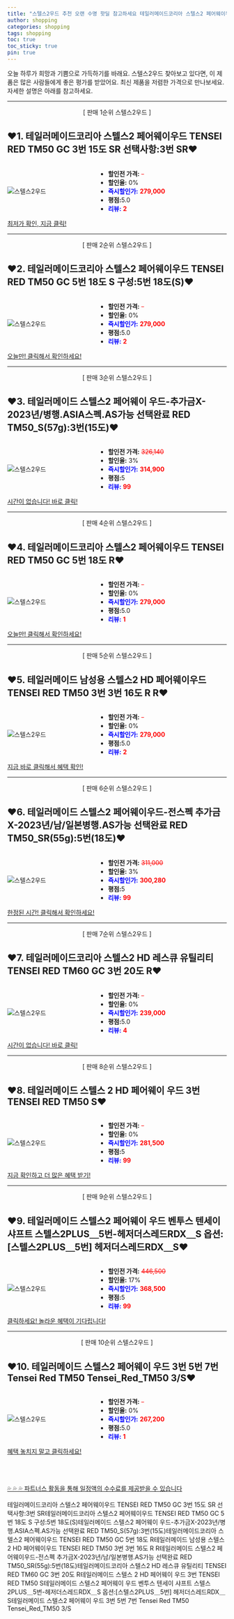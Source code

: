 ```yaml
---
title: "스텔스2우드 추천 오랜 수명 핫딜 참고하세요 테일러메이드코리아 스텔스2 페어웨이우드 TENSEI RED"
author: shopping
categories: shopping
tags: shopping
toc: true
toc_sticky: true
pin: true
---
```

오늘 하루가 희망과 기쁨으로 가득하기를 바래요. 스텔스2우드 찾아보고 있다면, 이 제품은 많은 사람들에게 좋은 평가를 받았어요. 최신 제품을 저렴한 가격으로 만나보세요. 자세한 설명은 아래를 참고하세요.

---
<p class="toplist" style="margin: 0 auto; display: block; width: fit-content;">[ 판매 1순위 스텔스2우드 ]</p>

<h2><strong>❤️1. 테일러메이드코리아 스텔스2 페어웨이우드 TENSEI RED TM50 GC 3번 15도 SR 선택사항:3번 SR❤️</strong></h2>

<div style="display: flex; align-items: center;">
    <div style="flex: 0.4;">
        <img src="https://thumbnail10.coupangcdn.com/thumbnails/remote/230x230ex/image/vendor_inventory/78f3/196ace947ad580b77f225aa80aa77cb0e5b42de01c0e4148564a1c5c8c15.jpg" alt="스텔스2우드" style="max-width: 100%;">
    </div>
    <div style="flex: 0.6; margin-left: 10px;">
        <ul>
            <li><strong>할인전 가격:</strong> <del style="color: red;">-</del></li>
            <li><strong>할인율:</strong> 0%</li>
            <li><span style='color:blue'><strong>즉시할인가:</strong></span> <span style='color:red'><strong>279,000</strong></span></li>
            <li><strong>평점:</strong>5.0</li>
            <li><span style='color:blue'><strong>리뷰:</strong></span> <span style='color:red'><strong>2</strong></span></li>
        </ul>
    </div>
</div>
<div class="center">
    <a href="https://selin100587001.github.io?lptag=AF9450613&subid=githubio&pageKey=7298347961&traceid=V0-153&itemId=18669810230&vendorItemId=85804200413" class="myButton">
        최저가 확인, 지금 클릭!
    </a>
</div>


---
<p class="toplist" style="margin: 0 auto; display: block; width: fit-content;">[ 판매 2순위 스텔스2우드 ]</p>

<h2><strong>❤️2. 테일러메이드코리아 스텔스2 페어웨이우드 TENSEI RED TM50 GC 5번 18도 S 구성:5번 18도(S)❤️</strong></h2>

<div style="display: flex; align-items: center;">
    <div style="flex: 0.4;">
        <img src="https://thumbnail10.coupangcdn.com/thumbnails/remote/230x230ex/image/vendor_inventory/78f3/196ace947ad580b77f225aa80aa77cb0e5b42de01c0e4148564a1c5c8c15.jpg" alt="스텔스2우드" style="max-width: 100%;">
    </div>
    <div style="flex: 0.6; margin-left: 10px;">
        <ul>
            <li><strong>할인전 가격:</strong> <del style="color: red;">-</del></li>
            <li><strong>할인율:</strong> 0%</li>
            <li><span style='color:blue'><strong>즉시할인가:</strong></span> <span style='color:red'><strong>279,000</strong></span></li>
            <li><strong>평점:</strong>5.0</li>
            <li><span style='color:blue'><strong>리뷰:</strong></span> <span style='color:red'><strong>2</strong></span></li>
        </ul>
    </div>
</div>
<div class="center">
    <a href="https://selin100587001.github.io?lptag=AF9450613&subid=githubio&pageKey=7298347961&traceid=V0-153&itemId=18669810239&vendorItemId=85804200388" class="myButton">
        오늘만! 클릭해서 확인하세요!
    </a>
</div>


---
<p class="toplist" style="margin: 0 auto; display: block; width: fit-content;">[ 판매 3순위 스텔스2우드 ]</p>

<h2><strong>❤️3. 테일러메이드 스텔스2 페어웨이 우드-추가금X-2023년/병행.ASIA스펙.AS가능 선택완료 RED TM50_S(57g):3번(15도)❤️</strong></h2>

<div style="display: flex; align-items: center;">
    <div style="flex: 0.4;">
        <img src="https://thumbnail10.coupangcdn.com/thumbnails/remote/230x230ex/image/vendor_inventory/1170/d06bd7414fc23a8687f03ccbbc56ba8981da5777eb92104eb055f1a90f30.jpg" alt="스텔스2우드" style="max-width: 100%;">
    </div>
    <div style="flex: 0.6; margin-left: 10px;">
        <ul>
            <li><strong>할인전 가격:</strong> <del style="color: red;">326,140</del></li>
            <li><strong>할인율:</strong> 3%</li>
            <li><span style='color:blue'><strong>즉시할인가:</strong></span> <span style='color:red'><strong>314,900</strong></span></li>
            <li><strong>평점:</strong>5</li>
            <li><span style='color:blue'><strong>리뷰:</strong></span> <span style='color:red'><strong>99</strong></span></li>
        </ul>
    </div>
</div>
<div class="center">
    <a href="https://selin100587001.github.io?lptag=AF9450613&subid=githubio&pageKey=8196738314&traceid=V0-153&itemId=23476762680&vendorItemId=90515884918" class="myButton">
        시간이 없습니다! 바로 클릭!
    </a>
</div>


---
<p class="toplist" style="margin: 0 auto; display: block; width: fit-content;">[ 판매 4순위 스텔스2우드 ]</p>

<h2><strong>❤️4. 테일러메이드코리아 스텔스2 페어웨이우드 TENSEI RED TM50 GC 5번 18도 R❤️</strong></h2>

<div style="display: flex; align-items: center;">
    <div style="flex: 0.4;">
        <img src="https://thumbnail10.coupangcdn.com/thumbnails/remote/230x230ex/image/vendor_inventory/78f3/196ace947ad580b77f225aa80aa77cb0e5b42de01c0e4148564a1c5c8c15.jpg" alt="스텔스2우드" style="max-width: 100%;">
    </div>
    <div style="flex: 0.6; margin-left: 10px;">
        <ul>
            <li><strong>할인전 가격:</strong> <del style="color: red;">-</del></li>
            <li><strong>할인율:</strong> 0%</li>
            <li><span style='color:blue'><strong>즉시할인가:</strong></span> <span style='color:red'><strong>279,000</strong></span></li>
            <li><strong>평점:</strong>5.0</li>
            <li><span style='color:blue'><strong>리뷰:</strong></span> <span style='color:red'><strong>1</strong></span></li>
        </ul>
    </div>
</div>
<div class="center">
    <a href="https://selin100587001.github.io?lptag=AF9450613&subid=githubio&pageKey=8230686636&traceid=V0-153&itemId=23687860320&vendorItemId=85804200376" class="myButton">
        오늘만! 클릭해서 확인하세요!
    </a>
</div>


---
<p class="toplist" style="margin: 0 auto; display: block; width: fit-content;">[ 판매 5순위 스텔스2우드 ]</p>

<h2><strong>❤️5. 테일러메이드 남성용 스텔스2 HD 페어웨이우드 TENSEI RED TM50 3번 3번 16도 R R❤️</strong></h2>

<div style="display: flex; align-items: center;">
    <div style="flex: 0.4;">
        <img src="https://thumbnail6.coupangcdn.com/thumbnails/remote/230x230ex/image/retail/images/2024/07/17/16/1/472abc35-72ea-4697-ad0e-175f39214684.jpg" alt="스텔스2우드" style="max-width: 100%;">
    </div>
    <div style="flex: 0.6; margin-left: 10px;">
        <ul>
            <li><strong>할인전 가격:</strong> <del style="color: red;">-</del></li>
            <li><strong>할인율:</strong> 0%</li>
            <li><span style='color:blue'><strong>즉시할인가:</strong></span> <span style='color:red'><strong>279,000</strong></span></li>
            <li><strong>평점:</strong>5.0</li>
            <li><span style='color:blue'><strong>리뷰:</strong></span> <span style='color:red'><strong>2</strong></span></li>
        </ul>
    </div>
</div>
<div class="center">
    <a href="https://selin100587001.github.io?lptag=AF9450613&subid=githubio&pageKey=7298348173&traceid=V0-153&itemId=18669811207&vendorItemId=90728360874" class="myButton">
        지금 바로 클릭해서 혜택 확인!
    </a>
</div>


---
<p class="toplist" style="margin: 0 auto; display: block; width: fit-content;">[ 판매 6순위 스텔스2우드 ]</p>

<h2><strong>❤️6. 테일러메이드 스텔스2 페어웨이우드-전스펙 추가금X-2023년/남/일본병행.AS가능 선택완료 RED TM50_SR(55g):5번(18도)❤️</strong></h2>

<div style="display: flex; align-items: center;">
    <div style="flex: 0.4;">
        <img src="https://thumbnail10.coupangcdn.com/thumbnails/remote/230x230ex/image/vendor_inventory/1170/d06bd7414fc23a8687f03ccbbc56ba8981da5777eb92104eb055f1a90f30.jpg" alt="스텔스2우드" style="max-width: 100%;">
    </div>
    <div style="flex: 0.6; margin-left: 10px;">
        <ul>
            <li><strong>할인전 가격:</strong> <del style="color: red;">311,000</del></li>
            <li><strong>할인율:</strong> 3%</li>
            <li><span style='color:blue'><strong>즉시할인가:</strong></span> <span style='color:red'><strong>300,280</strong></span></li>
            <li><strong>평점:</strong>5</li>
            <li><span style='color:blue'><strong>리뷰:</strong></span> <span style='color:red'><strong>99</strong></span></li>
        </ul>
    </div>
</div>
<div class="center">
    <a href="https://selin100587001.github.io?lptag=AF9450613&subid=githubio&pageKey=8161998883&traceid=V0-153&itemId=23272121592&vendorItemId=90425734192" class="myButton">
        한정된 시간! 클릭해서 확인하세요!
    </a>
</div>


---
<p class="toplist" style="margin: 0 auto; display: block; width: fit-content;">[ 판매 7순위 스텔스2우드 ]</p>

<h2><strong>❤️7. 테일러메이드코리아 스텔스2 HD 레스큐 유틸리티 TENSEI RED TM60 GC 3번 20도 R❤️</strong></h2>

<div style="display: flex; align-items: center;">
    <div style="flex: 0.4;">
        <img src="https://thumbnail7.coupangcdn.com/thumbnails/remote/230x230ex/image/vendor_inventory/f564/d84f91f2cb4f320947e66ceb8108fb84ebf757b3cc8b497cf9cf41212e40.jpg" alt="스텔스2우드" style="max-width: 100%;">
    </div>
    <div style="flex: 0.6; margin-left: 10px;">
        <ul>
            <li><strong>할인전 가격:</strong> <del style="color: red;">-</del></li>
            <li><strong>할인율:</strong> 0%</li>
            <li><span style='color:blue'><strong>즉시할인가:</strong></span> <span style='color:red'><strong>239,000</strong></span></li>
            <li><strong>평점:</strong>5.0</li>
            <li><span style='color:blue'><strong>리뷰:</strong></span> <span style='color:red'><strong>4</strong></span></li>
        </ul>
    </div>
</div>
<div class="center">
    <a href="https://selin100587001.github.io?lptag=AF9450613&subid=githubio&pageKey=7298349786&traceid=V0-153&itemId=18669821211&vendorItemId=85804208606" class="myButton">
        시간이 없습니다! 바로 클릭!
    </a>
</div>


---
<p class="toplist" style="margin: 0 auto; display: block; width: fit-content;">[ 판매 8순위 스텔스2우드 ]</p>

<h2><strong>❤️8. 테일러메이드 스텔스 2 HD 페어웨이 우드 3번 TENSEI RED TM50 S❤️</strong></h2>

<div style="display: flex; align-items: center;">
    <div style="flex: 0.4;">
        <img src="https://thumbnail9.coupangcdn.com/thumbnails/remote/230x230ex/image/vendor_inventory/66b8/20f0c391d9ab249ee7a7bcbef672dc376e957b67f04a45a44cf4b057ae61.png" alt="스텔스2우드" style="max-width: 100%;">
    </div>
    <div style="flex: 0.6; margin-left: 10px;">
        <ul>
            <li><strong>할인전 가격:</strong> <del style="color: red;">-</del></li>
            <li><strong>할인율:</strong> 0%</li>
            <li><span style='color:blue'><strong>즉시할인가:</strong></span> <span style='color:red'><strong>281,500</strong></span></li>
            <li><strong>평점:</strong>5</li>
            <li><span style='color:blue'><strong>리뷰:</strong></span> <span style='color:red'><strong>99</strong></span></li>
        </ul>
    </div>
</div>
<div class="center">
    <a href="https://selin100587001.github.io?lptag=AF9450613&subid=githubio&pageKey=8225865031&traceid=V0-153&itemId=23656392447&vendorItemId=90681733108" class="myButton">
        지금 확인하고 더 많은 혜택 받기!
    </a>
</div>


---
<p class="toplist" style="margin: 0 auto; display: block; width: fit-content;">[ 판매 9순위 스텔스2우드 ]</p>

<h2><strong>❤️9. 테일러메이드 스텔스2 페어웨이 우드 벤투스 텐세이 샤프트 스텔스2PLUS＿5번-헤저더스레드RDX＿S 옵션:[스텔스2PLUS＿5번] 헤저더스레드RDX＿S❤️</strong></h2>

<div style="display: flex; align-items: center;">
    <div style="flex: 0.4;">
        <img src="https://thumbnail7.coupangcdn.com/thumbnails/remote/230x230ex/image/vendor_inventory/6343/11bef0ebd0d5e68bb945c7722d85651dadef163f86b022e5779957b6ce0f.jpg" alt="스텔스2우드" style="max-width: 100%;">
    </div>
    <div style="flex: 0.6; margin-left: 10px;">
        <ul>
            <li><strong>할인전 가격:</strong> <del style="color: red;">446,500</del></li>
            <li><strong>할인율:</strong> 17%</li>
            <li><span style='color:blue'><strong>즉시할인가:</strong></span> <span style='color:red'><strong>368,500</strong></span></li>
            <li><strong>평점:</strong>5</li>
            <li><span style='color:blue'><strong>리뷰:</strong></span> <span style='color:red'><strong>99</strong></span></li>
        </ul>
    </div>
</div>
<div class="center">
    <a href="https://selin100587001.github.io?lptag=AF9450613&subid=githubio&pageKey=7480656214&traceid=V0-153&itemId=19539493544&vendorItemId=87844778009" class="myButton">
        클릭하세요! 놀라운 혜택이 기다립니다!
    </a>
</div>


---
<p class="toplist" style="margin: 0 auto; display: block; width: fit-content;">[ 판매 10순위 스텔스2우드 ]</p>

<h2><strong>❤️10. 테일러메이드 스텔스2 페어웨이 우드 3번 5번 7번 Tensei Red TM50 Tensei_Red_TM50 3/S❤️</strong></h2>

<div style="display: flex; align-items: center;">
    <div style="flex: 0.4;">
        <img src="https://thumbnail9.coupangcdn.com/thumbnails/remote/230x230ex/image/vendor_inventory/219a/f6b7f79cf9a123c881872e8c51e911cb1ea8e646cd642855e44b26999476.jpg" alt="스텔스2우드" style="max-width: 100%;">
    </div>
    <div style="flex: 0.6; margin-left: 10px;">
        <ul>
            <li><strong>할인전 가격:</strong> <del style="color: red;">-</del></li>
            <li><strong>할인율:</strong> 0%</li>
            <li><span style='color:blue'><strong>즉시할인가:</strong></span> <span style='color:red'><strong>267,200</strong></span></li>
            <li><strong>평점:</strong>5.0</li>
            <li><span style='color:blue'><strong>리뷰:</strong></span> <span style='color:red'><strong>1</strong></span></li>
        </ul>
    </div>
</div>
<div class="center">
    <a href="https://selin100587001.github.io?lptag=AF9450613&subid=githubio&pageKey=8056512384&traceid=V0-153&itemId=22616219626&vendorItemId=89657794396" class="myButton">
        혜택 놓치지 말고 클릭하세요!
    </a>
</div>

<br><br><br>[💦 💦 💦 파트너스 활동을 통해 일정액의 수수료를 제공받을 수 있습니다](https://link.coupang.com/a/bcpT2c)<br><br>테일러메이드코리아 스텔스2 페어웨이우드 TENSEI RED TM50 GC 3번 15도 SR 선택사항:3번 SR테일러메이드코리아 스텔스2 페어웨이우드 TENSEI RED TM50 GC 5번 18도 S 구성:5번 18도(S)테일러메이드 스텔스2 페어웨이 우드-추가금X-2023년/병행.ASIA스펙.AS가능 선택완료 RED TM50_S(57g):3번(15도)테일러메이드코리아 스텔스2 페어웨이우드 TENSEI RED TM50 GC 5번 18도 R테일러메이드 남성용 스텔스2 HD 페어웨이우드 TENSEI RED TM50 3번 3번 16도 R R테일러메이드 스텔스2 페어웨이우드-전스펙 추가금X-2023년/남/일본병행.AS가능 선택완료 RED TM50_SR(55g):5번(18도)테일러메이드코리아 스텔스2 HD 레스큐 유틸리티 TENSEI RED TM60 GC 3번 20도 R테일러메이드 스텔스 2 HD 페어웨이 우드 3번 TENSEI RED TM50 S테일러메이드 스텔스2 페어웨이 우드 벤투스 텐세이 샤프트 스텔스2PLUS＿5번-헤저더스레드RDX＿S 옵션:[스텔스2PLUS＿5번] 헤저더스레드RDX＿S테일러메이드 스텔스2 페어웨이 우드 3번 5번 7번 Tensei Red TM50 Tensei_Red_TM50 3/S